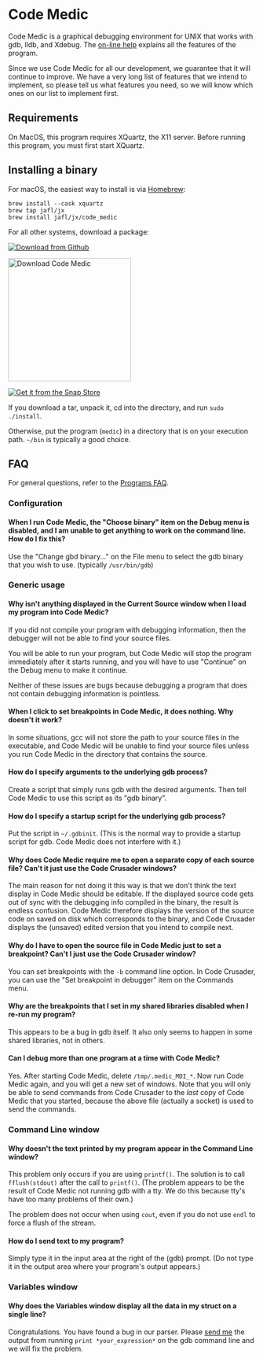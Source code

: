# Code Medic

Code Medic is a graphical debugging environment for UNIX that works with gdb, lldb, and Xdebug.  The [on-line help](http://codemedic.sourceforge.net/help.html) explains all the features of the program.

Since we use Code Medic for all our development, we guarantee that it will continue to improve.  We have a very long list of features that we intend to implement, so please tell us what features you need, so we will know which ones on our list to implement first.


## Requirements

On MacOS, this program requires XQuartz, the X11 server.  Before running this program, you must first start XQuartz.


## Installing a binary

For macOS, the easiest way to install is via [Homebrew](https://brew.sh):

    brew install --cask xquartz
    brew tap jafl/jx
    brew install jafl/jx/code_medic

For all other systems, download a package:

[![Download from Github](http://libjx.sourceforge.net/github.png)](https://github.com/jafl/jx-ide/releases/latest)

<a href="https://sourceforge.net/p/codemedic/"><img alt="Download Code Medic" src="https://sourceforge.net/sflogo.php?type=17&group_id=170488" width="250"></a>

[![Get it from the Snap Store](https://snapcraft.io/static/images/badges/en/snap-store-white.svg)](https://snapcraft.io/jx-ide)

If you download a tar, unpack it, cd into the directory, and run `sudo ./install`.

Otherwise, put the program (`medic`) in a directory that is on your execution path.  `~/bin` is typically a good choice.


## FAQ

For general questions, refer to the [Programs FAQ](https://github.com/jafl/jx_application_framework/blob/master/APPS.md).

### Configuration

#### When I run Code Medic, the "Choose binary" item on the Debug menu is disabled, and I am unable to get anything to work on the command line.  How do I fix this?

Use the "Change gbd binary..." on the File menu to select the gdb binary that you wish to use. (typically `/usr/bin/gdb`)


### Generic usage

#### Why isn't anything displayed in the Current Source window when I load my program into Code Medic?

If you did not compile your program with debugging information, then the debugger will not be able to find your source files.

You will be able to run your program, but Code Medic will stop the program immediately after it starts running, and you will have to use "Continue" on the Debug menu to make it continue.

Neither of these issues are bugs because debugging a program that does not contain debugging information is pointless.


#### When I click to set breakpoints in Code Medic, it does nothing.  Why doesn't it work?

In some situations, gcc will not store the path to your source files in the executable, and Code Medic will be unable to find your source files unless you run Code Medic in the directory that contains the source.


#### How do I specify arguments to the underlying gdb process?

Create a script that simply runs gdb with the desired arguments.  Then tell Code Medic to use this script as its "gdb binary".


#### How do I specify a startup script for the underlying gdb process?

Put the script in `~/.gdbinit`.  (This is the normal way to provide a startup script for gdb.  Code Medic does not interfere with it.)


#### Why does Code Medic require me to open a separate copy of each source file?  Can't it just use the Code Crusader windows?

The main reason for not doing it this way is that we don't think the text display in Code Medic should be editable.  If the displayed source code gets out of sync with the debugging info compiled in the binary, the result is endless confusion.  Code Medic therefore displays the version of the source code on saved on disk which corresponds to the binary, and Code Crusader displays the (unsaved) edited version that you intend to compile next.


#### Why do I have to open the source file in Code Medic just to set a breakpoint?  Can't I just use the Code Crusader window?

You can set breakpoints with the `-b` command line option.  In Code Crusader, you can use the "Set breakpoint in debugger" item on the Commands menu.


#### Why are the breakpoints that I set in my shared libraries disabled when I re-run my program?

This appears to be a bug in gdb itself.  It also only seems to happen in some shared libraries, not in others.


#### Can I debug more than one program at a time with Code Medic?

Yes.  After starting Code Medic, delete `/tmp/.medic_MDI_*`.  Now run Code Medic again, and you will get a new set of windows.  Note that you will only be able to send commands from Code Crusader to the *last* copy of Code Medic that you started, because the above file (actually a socket) is used to send the commands.


### Command Line window

#### Why doesn't the text printed by my program appear in the Command Line window?

This problem only occurs if you are using `printf()`.  The solution is to call `fflush(stdout)` after the call to `printf()`.  (The problem appears to be the result of Code Medic not running gdb with a tty.  We do this because tty's have too many problems of their own.)

The problem does not occur when using `cout`, even if you do not use `endl` to force a flush of the stream.


#### How do I send text to my program?

Simply type it in the input area at the right of the (gdb) prompt.  (Do not type it in the output area where your program's output appears.)


### Variables window

#### Why does the Variables window display all the data in my struct on a single line?

Congratulations.  You have found a bug in our parser.  Please [send me](http://johnlindal.wix.com/aboutme) the output from running `print *your_expression*` on the gdb command line and we will fix the problem.

